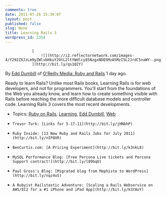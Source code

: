 ```yaml
---
comments: true
date: 2011-07-26 15:34:07
layout: post
published: false
slug: None
title: Learning Rails 3
wordpress_id: 2354
---
```




				[
					![](http://i2.reflectornetwork.com/images-4/Y292ZXJzLm9yZWlsbHkuY29tL2ltYWdlcy85NzgxNDQ5MzA5MzI5L2JrdC5naWY-.png)
				](http://bit.ly/qs1Q2Y)


				

By [Edd Dumbill](http://rubyreflector.com/Edd-Dumbill) of [O'Reilly Media: Ruby and Rails](http://bit.ly/3CoYBx) 1 day ago.


				

Ready to learn  Rails? Unlike most  Rails books,   Learning  Rails is for web developers, and not for programmers. You'll start from the foundations of the  Web you already know, and learn how to create something visible with  Rails before reaching the more difficult database models and controller code. Learning  Rails 3 covers the most recent developments. 


				



				
  * Topics: [Ruby on Rails](http://rubyreflector.com/Ruby-on-Rails), [Learning](http://rubyreflector.com/Learning), [Edd Dumbill](http://rubyreflector.com/Edd-Dumbill), [Web](http://rubyreflector.com/Web)


				
        
  * 
		Trevor Turk: [Links for 5-17-11](http://bit.ly/jHNbhP)
		


        
  * 
		Ruby Inside: [13 New Ruby and Rails Jobs for July 2011](http://bit.ly/nIP8XR)
		


        
  * 
		BenCurtis.com: [A Pricing Experiment](http://bit.ly/k3nkL8)
		


        
  * 
		MySQL Performance Blog: [Free Percona Live tickets and Percona Support contract!](http://bit.ly/l89GqU)
		


        
  * 
		Paul Gross's Blog: [Migrated blog from Mephisto to WordPress](http://bit.ly/nqz4uS)
		


        
  * 
		A Rubyist Railstastic Adventure: [Scaling a Rails Webservice on AWS/EC2 for a #1 iPhone and iPad App](http://bit.ly/kSYAoY)
		





				
			
